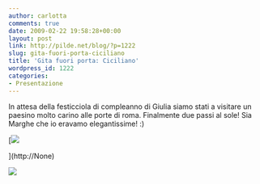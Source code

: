 ```yaml
---
author: carlotta
comments: true
date: 2009-02-22 19:58:28+00:00
layout: post
link: http://pilde.net/blog/?p=1222
slug: gita-fuori-porta-ciciliano
title: 'Gita fuori porta: Ciciliano'
wordpress_id: 1222
categories:
- Presentazione
---
```


In attesa della festicciola di compleanno di Giulia siamo stati a visitare un paesino molto carino alle porte di roma. Finalmente due passi al sole! Sia Marghe che io eravamo elegantissime! :)




[](http://None)


[![](http://pilde.net/blog/wp-content/uploads/2009/02/mati_red.jpg)


](http://None)




![](http://pilde.net/blog/wp-content/uploads/2009/02/marghe_velluto.jpg)



